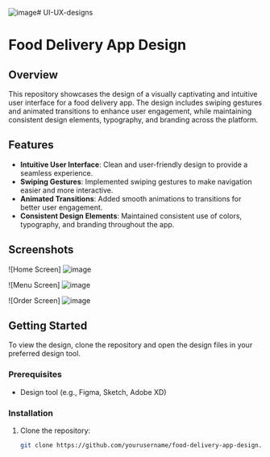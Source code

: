 ![image](https://github.com/user-attachments/assets/d7175c84-5cc2-4d06-9f90-9609028dedd9)# UI-UX-designs
# Food Delivery App Design

## Overview
This repository showcases the design of a visually captivating and intuitive user interface for a food delivery app. The design includes swiping gestures and animated transitions to enhance user engagement, while maintaining consistent design elements, typography, and branding across the platform.

## Features
- **Intuitive User Interface**: Clean and user-friendly design to provide a seamless experience.
- **Swiping Gestures**: Implemented swiping gestures to make navigation easier and more interactive.
- **Animated Transitions**: Added smooth animations to transitions for better user engagement.
- **Consistent Design Elements**: Maintained consistent use of colors, typography, and branding throughout the app.

## Screenshots
![Home Screen]
![image](https://github.com/user-attachments/assets/82b73eb1-e2b6-40c9-a8a2-c39606c21686)


![Menu Screen]
![image](https://github.com/user-attachments/assets/c48c77a5-e168-41f2-a006-2ac6dab99359)


![Order Screen]
![image](https://github.com/user-attachments/assets/996c45ed-2564-4023-ada1-979b532f08c9)


## Getting Started
To view the design, clone the repository and open the design files in your preferred design tool.

### Prerequisites
- Design tool (e.g., Figma, Sketch, Adobe XD)

### Installation
1. Clone the repository:
   ```bash
   git clone https://github.com/yourusername/food-delivery-app-design.git
